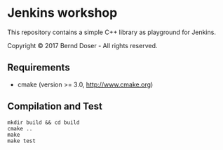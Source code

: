 Jenkins workshop
================

This repository contains a simple C++ library as playground for Jenkins.

Copyright &copy; 2017 Bernd Doser - All rights reserved.

Requirements
------------

- cmake (version >= 3.0, http://www.cmake.org)

Compilation and Test
--------------------

```
mkdir build && cd build
cmake ..
make
make test
```
